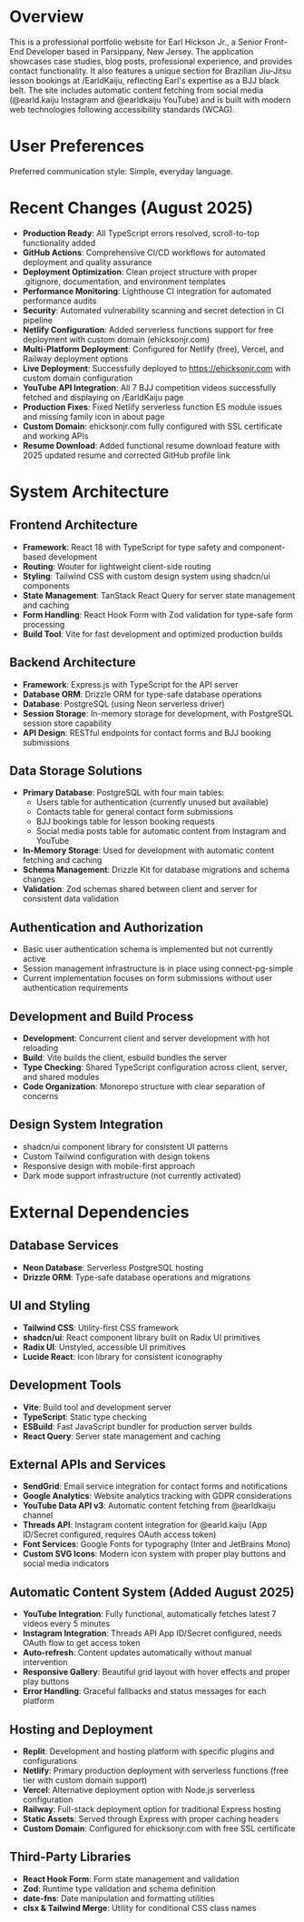 # Overview

This is a professional portfolio website for Earl Hickson Jr., a Senior Front-End Developer based in Parsippany, New Jersey. The application showcases case studies, blog posts, professional experience, and provides contact functionality. It also features a unique section for Brazilian Jiu-Jitsu lesson bookings at /EarldKaiju, reflecting Earl's expertise as a BJJ black belt. The site includes automatic content fetching from social media (@earld.kaiju Instagram and @earldkaiju YouTube) and is built with modern web technologies following accessibility standards (WCAG).

# User Preferences

Preferred communication style: Simple, everyday language.

# Recent Changes (August 2025)
- **Production Ready**: All TypeScript errors resolved, scroll-to-top functionality added
- **GitHub Actions**: Comprehensive CI/CD workflows for automated deployment and quality assurance
- **Deployment Optimization**: Clean project structure with proper .gitignore, documentation, and environment templates
- **Performance Monitoring**: Lighthouse CI integration for automated performance audits
- **Security**: Automated vulnerability scanning and secret detection in CI pipeline
- **Netlify Configuration**: Added serverless functions support for free deployment with custom domain (ehicksonjr.com)
- **Multi-Platform Deployment**: Configured for Netlify (free), Vercel, and Railway deployment options
- **Live Deployment**: Successfully deployed to https://ehicksonjr.com with custom domain configuration
- **YouTube API Integration**: All 7 BJJ competition videos successfully fetched and displaying on /EarldKaiju page
- **Production Fixes**: Fixed Netlify serverless function ES module issues and missing family icon in about page
- **Custom Domain**: ehicksonjr.com fully configured with SSL certificate and working APIs
- **Resume Download**: Added functional resume download feature with 2025 updated resume and corrected GitHub profile link

# System Architecture

## Frontend Architecture
- **Framework**: React 18 with TypeScript for type safety and component-based development
- **Routing**: Wouter for lightweight client-side routing
- **Styling**: Tailwind CSS with custom design system using shadcn/ui components
- **State Management**: TanStack React Query for server state management and caching
- **Form Handling**: React Hook Form with Zod validation for type-safe form processing
- **Build Tool**: Vite for fast development and optimized production builds

## Backend Architecture
- **Framework**: Express.js with TypeScript for the API server
- **Database ORM**: Drizzle ORM for type-safe database operations
- **Database**: PostgreSQL (using Neon serverless driver)
- **Session Storage**: In-memory storage for development, with PostgreSQL session store capability
- **API Design**: RESTful endpoints for contact forms and BJJ booking submissions

## Data Storage Solutions
- **Primary Database**: PostgreSQL with four main tables:
  - Users table for authentication (currently unused but available)
  - Contacts table for general contact form submissions
  - BJJ bookings table for lesson booking requests
  - Social media posts table for automatic content from Instagram and YouTube
- **In-Memory Storage**: Used for development with automatic content fetching and caching
- **Schema Management**: Drizzle Kit for database migrations and schema changes
- **Validation**: Zod schemas shared between client and server for consistent data validation

## Authentication and Authorization
- Basic user authentication schema is implemented but not currently active
- Session management infrastructure is in place using connect-pg-simple
- Current implementation focuses on form submissions without user authentication requirements

## Development and Build Process
- **Development**: Concurrent client and server development with hot reloading
- **Build**: Vite builds the client, esbuild bundles the server
- **Type Checking**: Shared TypeScript configuration across client, server, and shared modules
- **Code Organization**: Monorepo structure with clear separation of concerns

## Design System Integration
- shadcn/ui component library for consistent UI patterns
- Custom Tailwind configuration with design tokens
- Responsive design with mobile-first approach
- Dark mode support infrastructure (not currently activated)

# External Dependencies

## Database Services
- **Neon Database**: Serverless PostgreSQL hosting
- **Drizzle ORM**: Type-safe database operations and migrations

## UI and Styling
- **Tailwind CSS**: Utility-first CSS framework
- **shadcn/ui**: React component library built on Radix UI primitives
- **Radix UI**: Unstyled, accessible UI primitives
- **Lucide React**: Icon library for consistent iconography

## Development Tools
- **Vite**: Build tool and development server
- **TypeScript**: Static type checking
- **ESBuild**: Fast JavaScript bundler for production server builds
- **React Query**: Server state management and caching

## External APIs and Services
- **SendGrid**: Email service integration for contact forms and notifications
- **Google Analytics**: Website analytics tracking with GDPR considerations
- **YouTube Data API v3**: Automatic content fetching from @earldkaiju channel
- **Threads API**: Instagram content integration for @earld.kaiju (App ID/Secret configured, requires OAuth access token)
- **Font Services**: Google Fonts for typography (Inter and JetBrains Mono)
- **Custom SVG Icons**: Modern icon system with proper play buttons and social media indicators

## Automatic Content System (Added August 2025)
- **YouTube Integration**: Fully functional, automatically fetches latest 7 videos every 5 minutes
- **Instagram Integration**: Threads API App ID/Secret configured, needs OAuth flow to get access token
- **Auto-refresh**: Content updates automatically without manual intervention
- **Responsive Gallery**: Beautiful grid layout with hover effects and proper play buttons
- **Error Handling**: Graceful fallbacks and status messages for each platform

## Hosting and Deployment
- **Replit**: Development and hosting platform with specific plugins and configurations
- **Netlify**: Primary production deployment with serverless functions (free tier with custom domain support)
- **Vercel**: Alternative deployment option with Node.js serverless configuration
- **Railway**: Full-stack deployment option for traditional Express hosting
- **Static Assets**: Served through Express with proper caching headers
- **Custom Domain**: Configured for ehicksonjr.com with free SSL certificate

## Third-Party Libraries
- **React Hook Form**: Form state management and validation
- **Zod**: Runtime type validation and schema definition
- **date-fns**: Date manipulation and formatting utilities
- **clsx & Tailwind Merge**: Utility for conditional CSS class names